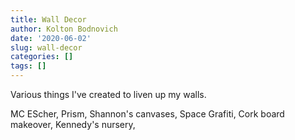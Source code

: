 ```yaml
---
title: Wall Decor
author: Kolton Bodnovich
date: '2020-06-02'
slug: wall-decor
categories: []
tags: []
---
```


Various things I've created to liven up my walls.

MC EScher, Prism, Shannon's canvases, Space Grafiti, Cork board makeover, Kennedy's nursery, 